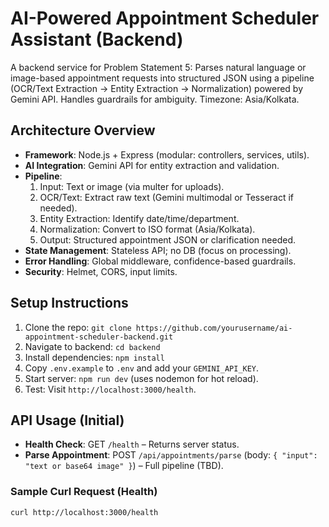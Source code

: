 # AI-Powered Appointment Scheduler Assistant (Backend)

A backend service for Problem Statement 5: Parses natural language or image-based appointment requests into structured JSON using a pipeline (OCR/Text Extraction -> Entity Extraction -> Normalization) powered by Gemini API. Handles guardrails for ambiguity. Timezone: Asia/Kolkata.

## Architecture Overview
- **Framework**: Node.js + Express (modular: controllers, services, utils).
- **AI Integration**: Gemini API for entity extraction and validation.
- **Pipeline**:
  1. Input: Text or image (via multer for uploads).
  2. OCR/Text: Extract raw text (Gemini multimodal or Tesseract if needed).
  3. Entity Extraction: Identify date/time/department.
  4. Normalization: Convert to ISO format (Asia/Kolkata).
  5. Output: Structured appointment JSON or clarification needed.
- **State Management**: Stateless API; no DB (focus on processing).
- **Error Handling**: Global middleware, confidence-based guardrails.
- **Security**: Helmet, CORS, input limits.

## Setup Instructions
1. Clone the repo: `git clone https://github.com/yourusername/ai-appointment-scheduler-backend.git`
2. Navigate to backend: `cd backend`
3. Install dependencies: `npm install`
4. Copy `.env.example` to `.env` and add your `GEMINI_API_KEY`.
5. Start server: `npm run dev` (uses nodemon for hot reload).
6. Test: Visit `http://localhost:3000/health`.

## API Usage (Initial)
- **Health Check**: GET `/health` – Returns server status.
- **Parse Appointment**: POST `/api/appointments/parse` (body: `{ "input": "text or base64 image" }`) – Full pipeline (TBD).

### Sample Curl Request (Health)
```bash
curl http://localhost:3000/health
